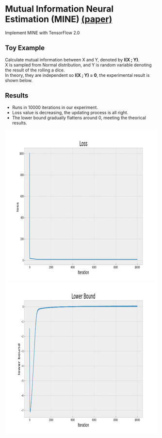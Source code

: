 # Mutual Information Neural Estimation (MINE) [(paper)](https://arxiv.org/abs/1801.04062)
Implement MINE with TensorFlow 2.0

## Toy Example
Calculate mutual information between X and Y, denoted by **I(X ; Y)**.  
X is sampled from Normal distribution, and Y is random variable denoting the result of the rolling a dice.  
In theory, they are independent so **I(X ; Y) = 0**, the experimental result is shown below.


## Results
* Runs in 10000 iterations in our experiment.
* Loss value is decreasing, the updating process is all right.
* The lower bound gradually flattens around 0, meeting the theorical results.
<img src="https://github.com/joe-ip-ml/MINE/blob/main/img/loss.png" width="750" height="500">
<img src="https://github.com/joe-ip-ml/MINE/blob/main/img/lb.png" width="750" height="500">  
